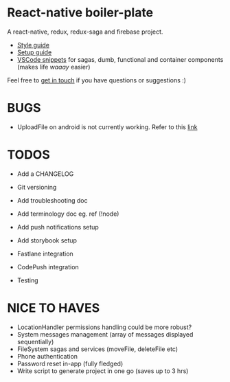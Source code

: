 # React-native boiler-plate

A react-native, redux, redux-saga and firebase project.

* [Style guide](./STYLE_GUIDE.md)
* [Setup guide](./SETUP_GUIDE.md)
* [VSCode snippets](./snippets.json) for sagas, dumb, functional and container components (makes life _waaay_ easier)

Feel free to [get in touch](mailto:shaun@aux.co.za) if you have questions or suggestions :)

# BUGS

* UploadFile on android is not currently working. Refer to this [link](https://github.com/invertase/react-native-firebase/issues/1057)

# TODOS

* Add a CHANGELOG
* Git versioning

* Add troubleshooting doc
* Add terminology doc eg. ref (!node)
* Add push notifications setup
* Add storybook setup
* Fastlane integration
* CodePush integration
* Testing

# NICE TO HAVES

* LocationHandler permissions handling could be more robust?
* System messages management (array of messages displayed sequentially)
* FileSystem sagas and services (moveFile, deleteFile etc)
* Phone authentication
* Password reset in-app (fully fledged)
* Write script to generate project in one go (saves up to 3 hrs)
